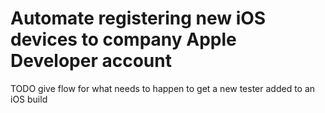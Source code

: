 # Automate registering new iOS devices to company Apple Developer account 

TODO give flow for what needs to happen to get a new tester added to an iOS build 

